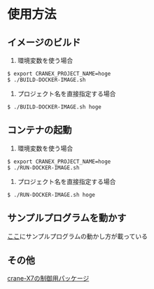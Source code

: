 # 使用方法
## イメージのビルド 

1. 環境変数を使う場合
```
$ export CRANEX_PROJECT_NAME=hoge
$ ./BUILD-DOCKER-IMAGE.sh
```

1. プロジェクト名を直接指定する場合
```
$ ./BUILD-DOCKER-IMAGE.sh hoge
```


## コンテナの起動

1. 環境変数を使う場合
```
$ export CRANEX_PROJECT_NAME=hoge
$ ./RUN-DOCKER-IMAGE.sh
```

1. プロジェクト名を直接指定する場合
```
$ ./RUN-DOCKER-IMAGE.sh hoge
```

## サンプルプログラムを動かす

[ここ](https://github.com/rt-net/crane_x7_ros/blob/master/crane_x7_examples/README.md)にサンプルプログラムの動かし方が載っている

## その他
[crane-X7の制御用パッケージ](https://github.com/rt-net/crane_x7_ros/tree/master/crane_x7_examples)
